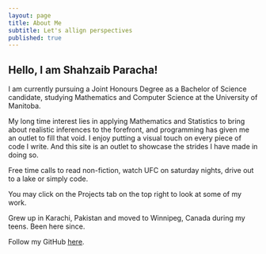```yaml
---
layout: page
title: About Me
subtitle: Let's allign perspectives
published: true
---
```

## Hello, I am Shahzaib Paracha!

I am currently pursuing a Joint Honours Degree as a Bachelor of Science candidate, studying Mathematics and Computer Science at the University of Manitoba.

My long time interest lies in applying Mathematics and Statistics to bring about realistic inferences to the forefront, and programming has given me an outlet to fill that void. I enjoy putting a visual touch on every piece of code I write.
And this site is an outlet to showcase the strides I have made in doing so.

Free time calls to read non-fiction, watch UFC on saturday nights, drive out to a lake or simply code.

You may click on the Projects tab on the top right to look at some of my work.

Grew up in Karachi, Pakistan and moved to Winnipeg, Canada during my teens. Been here since.

Follow my GitHub [here](https://github.com/ShahzaibP).
